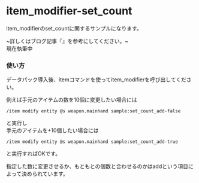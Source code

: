 # item_modifier-set_count
item_modifierのset_countに関するサンプルになります。

~詳しくはブログ記事『[]()』を参考にしてください。~<br>
現在執筆中

<h3>使い方</h3>

データパック導入後、itemコマンドを使ってitem_modifierを呼び出してください。

例えば手元のアイテムの数を10個に変更したい場合には

```copy
/item modify entity @s weapon.mainhand sample:set_count_add-false
```

と実行し<br>
手元のアイテムを+10個したい場合には

```copy
/item modify entity @s weapon.mainhand sample:set_count_add-true
```

と実行すればOKです。

指定した数に変更させるか、もともとの個数と合わせるのかはaddという項目によって決められています。

